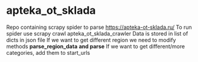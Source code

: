 # apteka_ot_sklada
Repo containing scrapy spider to parse https://apteka-ot-sklada.ru/
To run spider use 
scrapy crawl apteka_ot_sklada_crawler
Data is stored in list of dicts in json file
If we want to get different region we need to modify methods **parse_region_data** **and parse**
If we want to get different/more categories, add them to start_urls